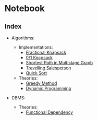# Notebook

## Index

- Algorithms:

  - Implementations:
    - [Fractional Knapsack](./algorithms/implementations/fractional-knapsack.md)
    - [0/1 Knapsack](./algorithms/implementations/01-knapsack.md)
    - [Shortest Path in Multistage Graph](./algorithms/implementations/multistage-graph.md)
    - [Travelling Salesperson](./algorithms/implementations/travelling-salesperson.md)
    - [Quick Sort](./algorithms/implementations/quicksort.md)
  - Theories:
    - [Greedy Method](./algorithms/theories/greedy-method.md)
    - [Dynamic Programming](./algorithms/theories/dynamic-programming.md)

- DBMS:
  - Theories:
    - [Functional Dependency](./dbms/theories/functional-dependency.md)
